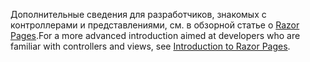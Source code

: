 <span data-ttu-id="25709-101">Дополнительные сведения для разработчиков, знакомых с контроллерами и представлениями, см. в обзорной статье о [Razor Pages](xref:razor-pages/index).</span><span class="sxs-lookup"><span data-stu-id="25709-101">For a more advanced introduction aimed at developers who are familiar with controllers and views, see [Introduction to Razor Pages](xref:razor-pages/index).</span></span>

